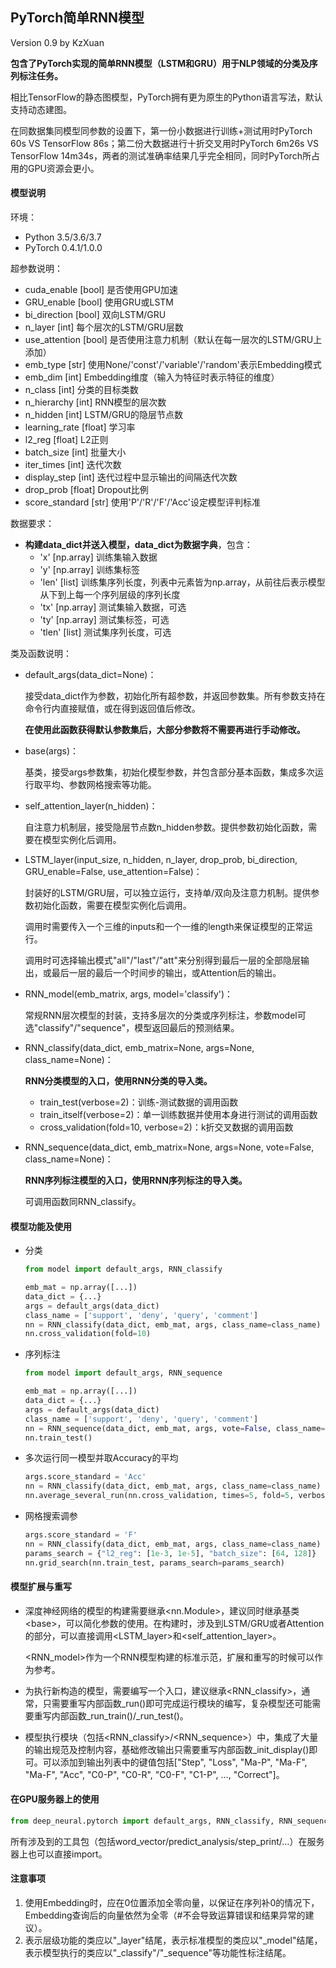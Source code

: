 ## PyTorch简单RNN模型

Version 0.9 by KzXuan

**包含了PyTorch实现的简单RNN模型（LSTM和GRU）用于NLP领域的分类及序列标注任务。**

相比TensorFlow的静态图模型，PyTorch拥有更为原生的Python语言写法，默认支持动态建图。

在同数据集同模型同参数的设置下，第一份小数据进行训练+测试用时PyTorch 60s VS TensorFlow 86s；第二份大数据进行十折交叉用时PyTorch 6m26s VS TensorFlow 14m34s，两者的测试准确率结果几乎完全相同，同时PyTorch所占用的GPU资源会更小。



#### 模型说明

环境：

* Python 3.5/3.6/3.7
* PyTorch 0.4.1/1.0.0

超参数说明：

- cuda_enable [bool]	是否使用GPU加速
- GRU_enable [bool]	使用GRU或LSTM
- bi_direction [bool]	双向LSTM/GRU
- n_layer [int]			每个层次的LSTM/GRU层数
- use_attention [bool]	是否使用注意力机制（默认在每一层次的LSTM/GRU上添加）
- emb_type [str]		使用None/'const'/'variable'/'random'表示Embedding模式
- emb_dim [int]		Embedding维度（输入为特征时表示特征的维度）
- n_class [int]			分类的目标类数
- n_hierarchy [int]		RNN模型的层次数
- n_hidden [int]		LSTM/GRU的隐层节点数
- learning_rate [float]	学习率
- l2_reg [float]			L2正则
- batch_size [int]		批量大小
- iter_times [int]		迭代次数
- display_step [int]		迭代过程中显示输出的间隔迭代次数
- drop_prob [float]		Dropout比例
- score_standard [str]	使用'P'/'R'/'F'/'Acc'设定模型评判标准

数据要求：

- **构建data_dict并送入模型，data_dict为数据字典**，包含：
  - 'x' [np.array]		训练集输入数据
  - 'y' [np.array]		训练集标签
  - 'len' [list]		训练集序列长度，列表中元素皆为np.array，从前往后表示模型从下到上每一个序列层级的序列长度
  - 'tx' [np.array]	测试集输入数据，可选
  - 'ty' [np.array]	测试集标签，可选
  - 'tlen' [list]		测试集序列长度，可选

类及函数说明：

* default_args(data_dict=None)：

  接受data_dict作为参数，初始化所有超参数，并返回参数集。所有参数支持在命令行内直接赋值，或在得到返回值后修改。

  **在使用此函数获得默认参数集后，大部分参数将不需要再进行手动修改。**

* base(args)：

  基类，接受args参数集，初始化模型参数，并包含部分基本函数，集成多次运行取平均、参数网格搜索等功能。

* self_attention_layer(n_hidden)：

  自注意力机制层，接受隐层节点数n_hidden参数。提供参数初始化函数，需要在模型实例化后调用。

* LSTM_layer(input_size, n_hidden, n_layer, drop_prob, bi_direction, GRU_enable=False, use_attention=False)：

  封装好的LSTM/GRU层，可以独立运行，支持单/双向及注意力机制。提供参数初始化函数，需要在模型实例化后调用。

  调用时需要传入一个三维的inputs和一个一维的length来保证模型的正常运行。

  调用时可选择输出模式"all"/"last"/"att"来分别得到最后一层的全部隐层输出，或最后一层的最后一个时间步的输出，或Attention后的输出。

* RNN_model(emb_matrix, args, model='classify')：

  常规RNN层次模型的封装，支持多层次的分类或序列标注，参数model可选"classify"/"sequence"，模型返回最后的预测结果。

* RNN_classify(data_dict, emb_matrix=None, args=None, class_name=None)：

  **RNN分类模型的入口，使用RNN分类的导入类。**

  * train_test(verbose=2)：训练-测试数据的调用函数
  * train_itself(verbose=2)：单一训练数据并使用本身进行测试的调用函数
  * cross_validation(fold=10, verbose=2)：k折交叉数据的调用函数

* RNN_sequence(data_dict, emb_matrix=None, args=None, vote=False, class_name=None)：

  **RNN序列标注模型的入口，使用RNN序列标注的导入类。**

  可调用函数同RNN_classify。



#### 模型功能及使用

* 分类

  ```python
  from model import default_args, RNN_classify
  
  emb_mat = np.array([...])
  data_dict = {...}
  args = default_args(data_dict)
  class_name = ['support', 'deny', 'query', 'comment']
  nn = RNN_classify(data_dict, emb_mat, args, class_name=class_name)
  nn.cross_validation(fold=10)
  ```

* 序列标注

  ```python
  from model import default_args, RNN_sequence
  
  emb_mat = np.array([...])
  data_dict = {...}
  args = default_args(data_dict)
  class_name = ['support', 'deny', 'query', 'comment']
  nn = RNN_sequence(data_dict, emb_mat, args, vote=False, class_name=class_name)
  nn.train_test()
  ```

* 多次运行同一模型并取Accuracy的平均

  ```python
  args.score_standard = 'Acc'
  nn = RNN_classify(data_dict, emb_mat, args, class_name=class_name)
  nn.average_several_run(nn.cross_validation, times=5, fold=5, verbose=2)
  ```

* 网格搜索调参

  ```python
  args.score_standard = 'F'
  nn = RNN_classify(data_dict, emb_mat, args, class_name=class_name)
  params_search = {"l2_reg": [1e-3, 1e-5], "batch_size": [64, 128]}
  nn.grid_search(nn.train_test, params_search=params_search)
  ```



#### 模型扩展与重写

* 深度神经网络的模型的构建需要继承\<nn.Module\>，建议同时继承基类\<base\>，可以简化参数的使用。在构建时，涉及到LSTM/GRU或者Attention的部分，可以直接调用\<LSTM_layer\>和\<self_attention_layer\>。

  \<RNN_model\>作为一个RNN模型构建的标准示范，扩展和重写的时候可以作为参考。

* 为执行新构造的模型，需要编写一个入口，建议继承\<RNN_classify\>，通常，只需要重写内部函数\_run()即可完成运行模块的编写，复杂模型还可能需要重写内部函数\_run_train()/\_run_test()。
* 模型执行模块（包括\<RNN_classify>/\<RNN_sequence>）中，集成了大量的输出规范及控制内容，基础修改输出只需要重写内部函数\_init_display()即可。可以添加到输出列表中的键值包括["Step", "Loss", "Ma-P", "Ma-F", "Ma-F", "Acc", "C0-P", "C0-R", "C0-F", "C1-P", …, "Correct"]。



#### 在GPU服务器上的使用

```python
from deep_neural.pytorch import default_args, RNN_classify, RNN_sequence
```

所有涉及到的工具包（包括word_vector/predict_analysis/step_print/…）在服务器上也可以直接import。



#### 注意事项

1. 使用Embedding时，应在0位置添加全零向量，以保证在序列补0的情况下，Embedding查询后的向量依然为全零（#不会导致运算错误和结果异常的建议）。
2. 表示层级功能的类应以"\_layer"结尾，表示标准模型的类应以"\_model"结尾，表示模型执行的类应以"\_classify"/"\_sequence"等功能性标注结尾。

